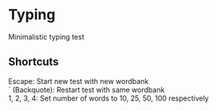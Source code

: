 # Typing

Minimalistic typing test

## Shortcuts  
Escape: Start new test with new wordbank  
` (Backquote): Restart test with same wordbank  
1, 2, 3, 4: Set number of words to 10, 25, 50, 100 respectively  
